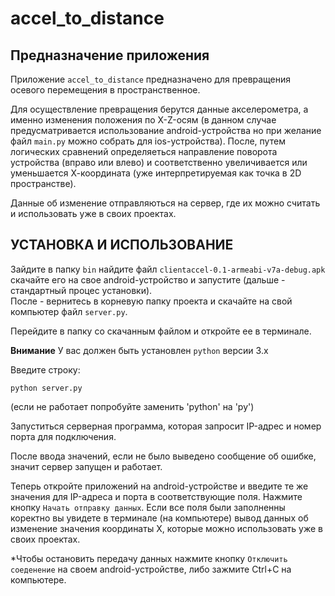 # accel_to_distance
## Предназначение приложения
Приложение `accel_to_distance` предназначено для превращения осевого перемещения в пространственное.  

Для осуществление превращения берутся данные акселерометра, а именно изменения положения по X-Z-осям (в данном случае предусматривается использование android-устройства но при желание файл `main.py` можно собрать для ios-устройства).  После, путем логических сравнений определяеться направление поворота устройства (вправо или влево) и соответственно увеличивается или уменьшается  Х-координата (уже интерпретируемая как точка в 2D пространстве).  

Данные об изменение отправляються на сервер, где их можно считать и использовать уже в своих проектах.  

## УСТАНОВКА И ИСПОЛЬЗОВАНИЕ


Зайдите в папку `bin` найдите файл `clientaccel-0.1-armeabi-v7a-debug.apk` скачайте его на свое android-устройство и запустите (дальше - стандартный процес установки).  
После - вернитесь в корневую папку проекта и скачайте на свой компьютер файл `server.py`. 

Перейдите в папку со скачанным файлом и откройте ее в терминале.  

**Внимание** У вас должен быть установлен `python` версии 3.х  

Введите строку:  

`python server.py`

(если не работает попробуйте заменить 'python' на 'py')

Запуститься серверная программа, которая запросит IP-адрес и номер порта для подключения. 

После ввода значений, если не было выведено сообщение об ошибке, значит сервер запущен и работает.   

Теперь откройте приложений на android-устройстве и введите те же значения для IP-адреса и порта в соответствующие поля. Нажмите кнопку `Начать отправку данных`.   Если все поля были заполненны коректно вы увидете в терминале (на компьютере) вывод данных об изменение значения координаты Х, которые можно использовать уже в своих проектах.  

*Чтобы остановить передачу данных нажмите кнопку `Отключить соеденение` на своем android-устройстве, либо зажмите Ctrl+C на компьютере.
